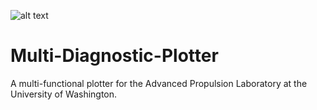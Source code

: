 ![alt text](https://raw.githubusercontent.com/hansmrtn/Multi-Diagnostic-Plotter/master/assets/ic_aplotter.png)

# Multi-Diagnostic-Plotter

A multi-functional plotter for the Advanced Propulsion Laboratory at the University of Washington. 


